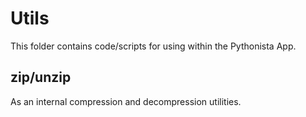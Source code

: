 # Utils

This folder contains code/scripts for using within the Pythonista App.

## zip/unzip

As an internal compression and decompression utilities.
